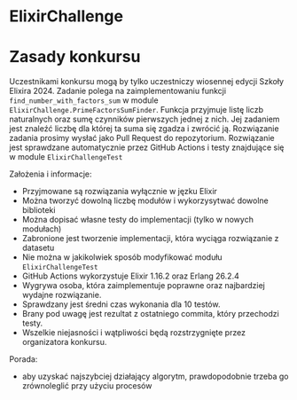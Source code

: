 # ElixirChallenge

# Zasady konkursu

Uczestnikami konkursu mogą by tylko uczestniczy wiosennej edycji Szkoły Elixira 2024.
Zadanie polega na zaimplementowaniu funkcji `find_number_with_factors_sum` w module `ElixirChallenge.PrimeFactorsSumFinder`.
Funkcja przyjmuje listę liczb naturalnych oraz sumę czynników pierwszych jednej z nich.
Jej zadaniem jest znaleźć liczbę dla której ta suma się zgadza i zwrócić ją.
Rozwiązanie zadania prosimy wysłać jako Pull Request do repozytorium.
Rozwiązanie jest sprawdzane automatycznie przez GitHub Actions i testy znajdujące się w module `ElixirChallengeTest`

Założenia i informacje:

- Przyjmowane są rozwiązania wyłącznie w jęzku Elixir
- Można tworzyć dowolną liczbę modułów i wykorzysytwać dowolne biblioteki
- Można dopisać własne testy do implementacji (tylko w nowych modułach)
- Zabronione jest tworzenie implementacji, która wyciąga rozwiązanie z datasetu
- Nie można w jakikolwiek sposób modyfikować modułu `ElixirChallengeTest`
- GitHub Actions wykorzystuje Elixir 1.16.2 oraz Erlang 26.2.4
- Wygrywa osoba, która zaimplementuje poprawne oraz najbardziej wydajne rozwiązanie.
- Sprawdzany jest średni czas wykonania dla 10 testów.
- Brany pod uwagę jest rezultat z ostatniego commita, który przechodzi testy.
- Wszelkie niejasności i wątpliwości będą rozstrzygnięte przez organizatora konkursu.

Porada:

- aby uzyskać najszybciej działający algorytm, prawdopodobnie trzeba go zrównoleglić przy użyciu procesów

